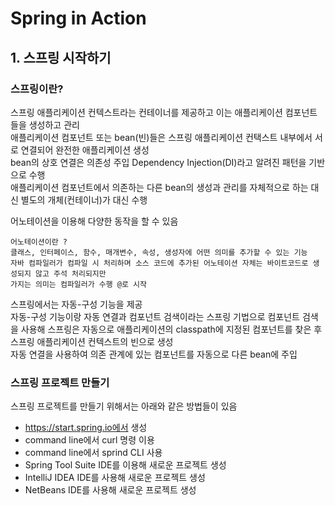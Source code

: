# Spring in Action

## 1. 스프링 시작하기
### 스프링이란?
스프링 애플리케이션 컨텍스트라는 컨테이너를 제공하고 이는 애플리케이션 컴포넌트들을 생성하고 관리  
애플리케이션 컴포넌트 또는 bean(빈)들은 스프링 애플리케이션 컨택스트 내부에서 서로 연결되어 완전한 애플리케이션 생성  
bean의 상호 연결은 의존성 주입 Dependency Injection(DI)라고 알려진 패턴을 기반으로 수행  
애플리케이션 컴포넌트에서 의존하는 다른 bean의 생성과 관리를 자체적으로 하는 대신 별도의 개체(컨테이너)가 대신 수행  

어노테이션을 이용해 다양한 동작을 할 수 있음
```
어노테이션이란 ?
클래스, 인터페이스, 함수, 매개변수, 속성, 생성자에 어떤 의미를 추가할 수 있는 기능
자바 컴파일러가 컴파일 시 처리하며 소스 코드에 추가된 어노테이션 자체는 바이트코드로 생성되지 않고 주석 처리되지만
가지는 의미는 컴파일러가 수행 @로 시작
```

스프링에서는 자동-구성 기능을 제공  
자동-구성 기능이랑 자동 연결과 컴포넌트 검색이라는 스프링 기법으로 컴포넌트 검색을 사용해 스프링은 자동으로 애플리케이션의 classpath에 지정된 컴포넌트를 찾은 후  
스프링 애플리케이션 컨텍스트의 빈으로 생성  
자동 연결을 사용하여 의존 관계에 있는 컴포넌트를 자동으로 다른 bean에 주입

### 스프링 프로젝트 만들기
스프링 프로젝트를 만들기 위해서는 아래와 같은 방법들이 있음
- https://start.spring.io에서 생성
- command line에서 curl 명령 이용
- command line에서 sprind CLI 사용
- Spring Tool Suite IDE를 이용해 새로운 프로젝트 생성
- IntelliJ IDEA IDE를 사용해 새로운 프로젝트 생성
- NetBeans IDE를 사용해 새로운 프로젝트 생성

